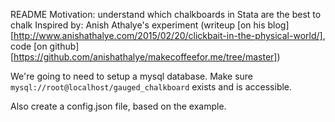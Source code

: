 README
Motivation: understand which chalkboards in Stata are the best to chalk
Inspired by: Anish Athalye's experiment (writeup [on his blog][http://www.anishathalye.com/2015/02/20/clickbait-in-the-physical-world/], code [on github][https://github.com/anishathalye/makecoffeefor.me/tree/master])

We're going to need to setup a mysql database. Make sure 
`mysql://root@localhost/gauged_chalkboard` exists and is accessible.

Also create a config.json file, based on the example.
